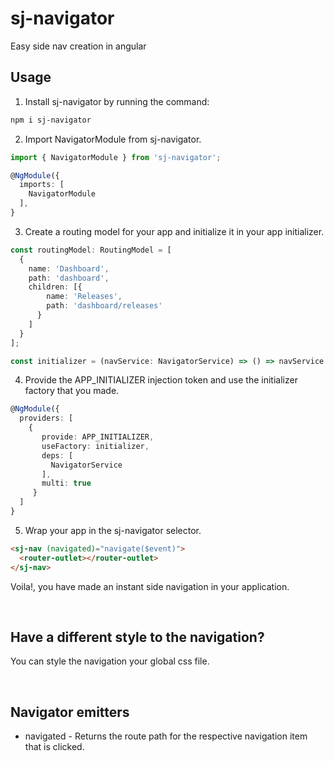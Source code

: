 # sj-navigator
Easy side nav creation in angular

## Usage 
1. Install sj-navigator by running the command:
```sh
npm i sj-navigator
```
2. Import NavigatorModule from sj-navigator.
```typescript
import { NavigatorModule } from 'sj-navigator';

@NgModule({
  imports: [
    NavigatorModule
  ],
}
```
3. Create a routing model for your app and initialize it in your app initializer.
```typescript
const routingModel: RoutingModel = [
  {
    name: 'Dashboard',
    path: 'dashboard',
    children: [{
        name: 'Releases',
        path: 'dashboard/releases'
      }
    ]
  }
];

const initializer = (navService: NavigatorService) => () => navService.init(routingModel);
```
4. Provide the APP_INITIALIZER injection token and use the initializer factory that you made.
```typescript
@NgModule({
  providers: [
    {
       provide: APP_INITIALIZER,
       useFactory: initializer,
       deps: [
         NavigatorService
       ],
       multi: true
     }
  ]
}
```
5. Wrap your app in the sj-navigator selector.
```html
<sj-nav (navigated)="navigate($event)">
  <router-outlet></router-outlet>
</sj-nav>
```
Voila!, you have made an instant side navigation in your application.

<br />

## Have a different style to the navigation?
You can style the navigation your global css file.

<br/>

## Navigator emitters
* navigated - Returns the route path for the respective navigation item that is clicked. 
